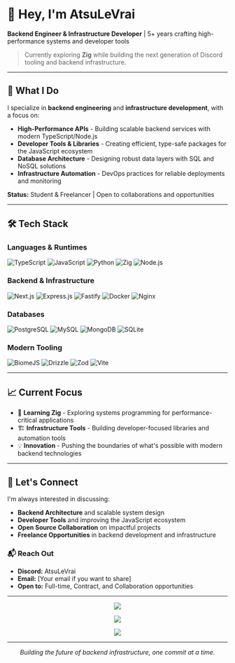 # 👋 Hey, I'm AtsuLeVrai

**Backend Engineer & Infrastructure Developer** | 5+ years crafting high-performance systems and developer tools

> Currently exploring **Zig** while building the next generation of Discord tooling and backend infrastructure.

---

## 🚀 What I Do

I specialize in **backend engineering** and **infrastructure development**, with a focus on:

- **High-Performance APIs** - Building scalable backend services with modern TypeScript/Node.js
- **Developer Tools & Libraries** - Creating efficient, type-safe packages for the JavaScript ecosystem  
- **Database Architecture** - Designing robust data layers with SQL and NoSQL solutions
- **Infrastructure Automation** - DevOps practices for reliable deployments and monitoring

**Status:** Student & Freelancer | Open to collaborations and opportunities

---

## 🛠️ Tech Stack

### **Languages & Runtimes**
![TypeScript](https://img.shields.io/badge/TypeScript-%23007ACC.svg?style=for-the-badge&logo=typescript&logoColor=white)
![JavaScript](https://img.shields.io/badge/JavaScript-%23F7DF1E.svg?style=for-the-badge&logo=javascript&logoColor=black)
![Python](https://img.shields.io/badge/Python-3670A0?style=for-the-badge&logo=python&logoColor=ffdd54)
![Zig](https://img.shields.io/badge/Zig-%23F7A41D.svg?style=for-the-badge&logo=zig&logoColor=white)
![Node.js](https://img.shields.io/badge/Node.js-6DA55F?style=for-the-badge&logo=node.js&logoColor=white)

### **Backend & Infrastructure**
![Next.js](https://img.shields.io/badge/Next.js-black?style=for-the-badge&logo=next.js&logoColor=white)
![Express.js](https://img.shields.io/badge/Express.js-%23404d59.svg?style=for-the-badge&logo=express&logoColor=%2361DAFB)
![Fastify](https://img.shields.io/badge/Fastify-%23000000.svg?style=for-the-badge&logo=fastify&logoColor=white)
![Docker](https://img.shields.io/badge/Docker-%230db7ed.svg?style=for-the-badge&logo=docker&logoColor=white)
![Nginx](https://img.shields.io/badge/Nginx-%23009639.svg?style=for-the-badge&logo=nginx&logoColor=white)

### **Databases**
![PostgreSQL](https://img.shields.io/badge/PostgreSQL-%23316192.svg?style=for-the-badge&logo=postgresql&logoColor=white)
![MySQL](https://img.shields.io/badge/MySQL-4479A1.svg?style=for-the-badge&logo=mysql&logoColor=white)
![MongoDB](https://img.shields.io/badge/MongoDB-%234ea94b.svg?style=for-the-badge&logo=mongodb&logoColor=white)
![SQLite](https://img.shields.io/badge/SQLite-%2307405e.svg?style=for-the-badge&logo=sqlite&logoColor=white)

### **Modern Tooling**
![BiomeJS](https://img.shields.io/badge/BiomeJS-60A5FA?style=for-the-badge&logo=biome&logoColor=white)
![Drizzle](https://img.shields.io/badge/Drizzle-C5F74F?style=for-the-badge&logo=drizzle&logoColor=black)
![Zod](https://img.shields.io/badge/Zod-%233068b7.svg?style=for-the-badge&logo=zod&logoColor=white)
![Vite](https://img.shields.io/badge/Vite-%23646CFF.svg?style=for-the-badge&logo=vite&logoColor=white)

---

## 📈 Current Focus

- 🦎 **Learning Zig** - Exploring systems programming for performance-critical applications
- 🏗️ **Infrastructure Tools** - Building developer-focused libraries and automation tools
- 💡 **Innovation** - Pushing the boundaries of what's possible with modern backend technologies

---

## 🤝 Let's Connect

I'm always interested in discussing:
- **Backend Architecture** and scalable system design
- **Developer Tools** and improving the JavaScript ecosystem  
- **Open Source Collaboration** on impactful projects
- **Freelance Opportunities** in backend development and infrastructure

### 📬 Reach Out
- **Discord:** AtsuLeVrai
- **Email:** [Your email if you want to share]
- **Open to:** Full-time, Contract, and Collaboration opportunities

---

<div align="center">

![](https://github-readme-stats.vercel.app/api?username=AtsuLeVrai&theme=dark&hide_border=false&include_all_commits=true&count_private=true)

![](https://github-readme-streak-stats.herokuapp.com/?user=AtsuLeVrai&theme=dark&hide_border=false)

![](https://github-readme-stats.vercel.app/api/top-langs/?username=AtsuLeVrai&theme=dark&hide_border=false&include_all_commits=true&count_private=true&layout=compact)

</div>

---

<div align="center">
  <i>Building the future of backend infrastructure, one commit at a time.</i>
</div>
